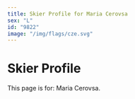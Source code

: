 ```yaml
---
title: Skier Profile for Maria Cerovsa
sex: "L"
id: "9822"
image: "/img/flags/cze.svg" 
---
```


# Skier Profile

This page is for: Maria Cerovsa.
    